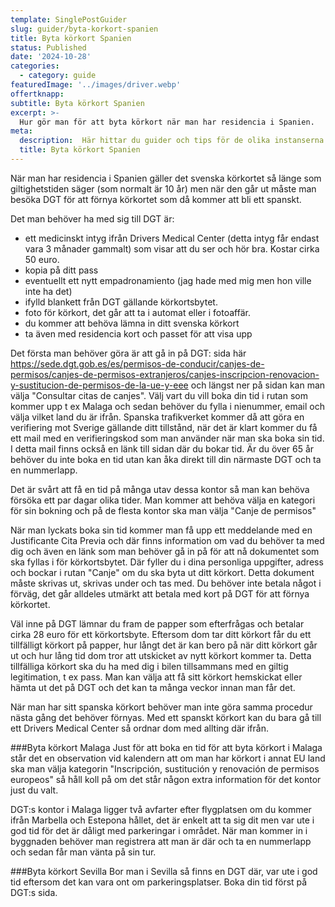 ```yaml
---
template: SinglePostGuider
slug: guider/byta-korkort-spanien
title: Byta körkort Spanien
status: Published
date: '2024-10-28'
categories:
  - category: guide
featuredImage: '../images/driver.webp'
offertknapp: 
subtitle: Byta körkort Spanien
excerpt: >-
  Hur gör man för att byta körkort när man har residencia i Spanien.
meta:
  description:  Här hittar du guider och tips för de olika instanserna du kan behöva besöka 
  title: Byta körkort Spanien
---
```



När man har residencia i Spanien gäller det svenska körkortet så länge som giltighetstiden säger (som normalt är 10 år) men när den går ut måste man besöka DGT för att förnya körkortet som då kommer att bli ett spanskt.

Det man behöver ha med sig till DGT är:
- ett medicinskt intyg ifrån Drivers Medical Center (detta intyg får endast vara 3 månader gammalt) som visar att du ser och hör bra. Kostar cirka 50 euro.
- kopia på ditt pass
- eventuellt ett nytt empadronamiento (jag hade med mig men hon ville inte ha det)
- ifylld blankett från DGT gällande körkortsbytet.
- foto för körkort, det går att ta i automat eller i fotoaffär.
- du kommer att behöva lämna in ditt svenska körkort
- ta även med residencia kort och passet för att visa upp 

Det första man behöver göra är att gå in på DGT: sida här https://sede.dgt.gob.es/es/permisos-de-conducir/canjes-de-permisos/canjes-de-permisos-extranjeros/canjes-inscripcion-renovacion-y-sustitucion-de-permisos-de-la-ue-y-eee och längst ner på sidan kan man välja
"Consultar citas de canjes". Välj vart du vill boka din tid i rutan som kommer upp t ex Malaga och sedan behöver du fylla i nienummer, email och välja vilket land du är ifrån. Spanska trafikverket kommer då att
göra en verifiering mot Sverige gällande ditt tillstånd, när det är klart kommer du få ett mail med en verifieringskod som man använder när man ska boka sin tid. I detta mail finns också en länk till sidan där du bokar tid. Är du över 65 år behöver du inte boka en tid utan kan åka direkt till din närmaste DGT och ta en nummerlapp.

Det är svårt att få en tid på många utav dessa kontor så man kan behöva försöka ett par dagar olika tider. Man kommer att behöva välja en kategori för sin bokning och på de flesta kontor ska man välja "Canje de
permisos" 

När man lyckats boka sin tid kommer man få upp ett meddelande med en Justificante Cita Previa och där finns information om vad du behöver ta med dig och även en länk som man behöver gå in på för att nå dokumentet 
som ska fyllas i för körkortsbytet. Där fyller du i dina personliga uppgifter, adress och bockar i rutan "Canje" om du ska byta ut ditt körkort. Detta dokument måste skrivas ut, skrivas under och tas med. Du behöver inte betala något i förväg, det går alldeles utmärkt att betala med kort på DGT för att förnya körkortet.

Väl inne på DGT lämnar du fram de papper som efterfrågas och betalar cirka 28 euro för ett körkortsbyte. Eftersom dom tar ditt körkort får du ett tillfälligt körkort på papper, hur långt det är kan bero på 
när ditt körkort går ut och hur lång tid dom tror att utskicket av nytt körkort kommer ta. Detta tillfälliga körkort ska du ha med dig i bilen tillsammans med en giltig legitimation, t ex pass. Man kan välja 
att få sitt körkort hemskickat eller hämta ut det på DGT och det kan ta många veckor innan man får det. 

När man har sitt spanska körkort behöver man inte göra samma procedur nästa gång det behöver förnyas. Med ett spanskt körkort kan du bara gå till ett Drivers Medical Center så ordnar dom med allting där ifrån. 

###Byta körkort Malaga
Just för att boka en tid för att byta körkort i Malaga står det en observation vid kalendern att om man har körkort i annat EU land ska man välja kategorin "Inscripción, sustitución y renovación de permisos europeos" så håll koll på om det står någon extra information för det kontor just du valt. 

DGT:s kontor i Malaga ligger två avfarter efter flygplatsen om du kommer ifrån Marbella och Estepona hållet, det är enkelt att ta sig dit men var ute i god tid för det är dåligt med parkeringar i området. När man 
kommer in i byggnaden behöver man registrera att man är där och ta en nummerlapp och sedan får man vänta på sin tur.

###Byta körkort Sevilla
Bor man i Sevilla så finns en DGT där, var ute i god tid eftersom det kan vara ont om parkeringsplatser. Boka din tid först på DGT:s sida. 

